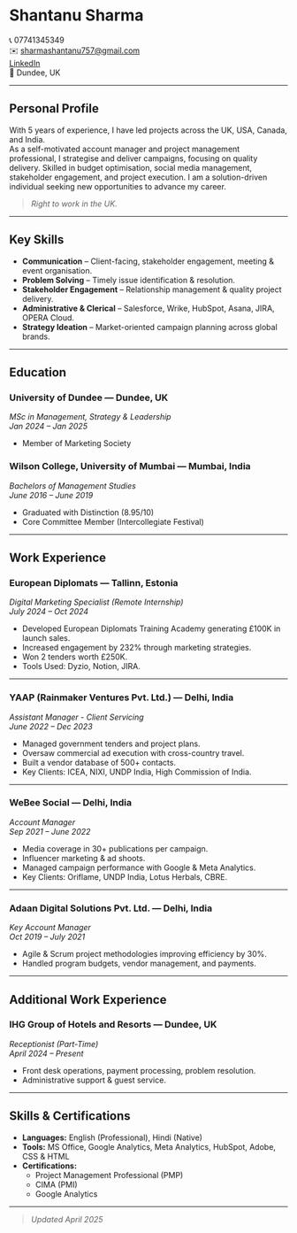 # Shantanu Sharma

📞 07741345349  
✉️ sharmashantanu757@gmail.com  
[LinkedIn](https://www.linkedin.com/in/sharma-shantanu)  
📍 Dundee, UK  

---

## Personal Profile

With 5 years of experience, I have led projects across the UK, USA, Canada, and India.  
As a self-motivated account manager and project management professional, I strategise and deliver campaigns, focusing on quality delivery. Skilled in budget optimisation, social media management, stakeholder engagement, and project execution. I am a solution-driven individual seeking new opportunities to advance my career.  

> *Right to work in the UK.*

---

## Key Skills

- **Communication** – Client-facing, stakeholder engagement, meeting & event organisation.  
- **Problem Solving** – Timely issue identification & resolution.  
- **Stakeholder Engagement** – Relationship management & quality project delivery.  
- **Administrative & Clerical** – Salesforce, Wrike, HubSpot, Asana, JIRA, OPERA Cloud.  
- **Strategy Ideation** – Market-oriented campaign planning across global brands.

---

## Education

### University of Dundee — Dundee, UK  
*MSc in Management, Strategy & Leadership*  
*Jan 2024 – Jan 2025*  
- Member of Marketing Society  

### Wilson College, University of Mumbai — Mumbai, India  
*Bachelors of Management Studies*  
*June 2016 – June 2019*  
- Graduated with Distinction (8.95/10)  
- Core Committee Member (Intercollegiate Festival)

---

## Work Experience

### European Diplomats — Tallinn, Estonia  
*Digital Marketing Specialist (Remote Internship)*  
*July 2024 – Oct 2024*  

- Developed European Diplomats Training Academy generating £100K in launch sales.  
- Increased engagement by 232% through marketing strategies.  
- Won 2 tenders worth £250K.  
- Tools Used: Dyzio, Notion, JIRA.

---

### YAAP (Rainmaker Ventures Pvt. Ltd.) — Delhi, India  
*Assistant Manager - Client Servicing*  
*June 2022 – Dec 2023*  

- Managed government tenders and project plans.  
- Oversaw commercial ad execution with cross-country travel.  
- Built a vendor database of 500+ contacts.  
- Key Clients: ICEA, NIXI, UNDP India, High Commission of India.

---

### WeBee Social — Delhi, India  
*Account Manager*  
*Sep 2021 – June 2022*  

- Media coverage in 30+ publications per campaign.  
- Influencer marketing & ad shoots.  
- Managed campaign performance with Google & Meta Analytics.  
- Key Clients: Oriflame, UNDP India, Lotus Herbals, CBRE.

---

### Adaan Digital Solutions Pvt. Ltd. — Delhi, India  
*Key Account Manager*  
*Oct 2019 – July 2021*  

- Agile & Scrum project methodologies improving efficiency by 30%.  
- Handled program budgets, vendor management, and payments.

---

## Additional Work Experience

### IHG Group of Hotels and Resorts — Dundee, UK  
*Receptionist (Part-Time)*  
*April 2024 – Present*  

- Front desk operations, payment processing, problem resolution.  
- Administrative support & guest service.

---

## Skills & Certifications

- **Languages:** English (Professional), Hindi (Native)  
- **Tools:** MS Office, Google Analytics, Meta Analytics, HubSpot, Adobe, CSS & HTML  
- **Certifications:**  
  - Project Management Professional (PMP)  
  - CIMA (PMI)  
  - Google Analytics  

---

> *Updated April 2025*

